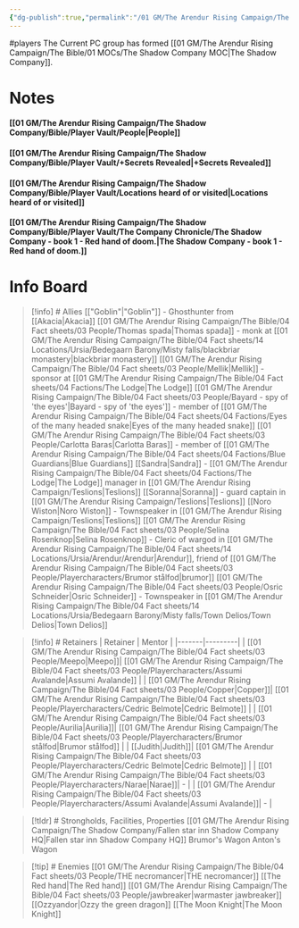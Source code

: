 ```yaml
---
{"dg-publish":true,"permalink":"/01 GM/The Arendur Rising Campaign/The Shadow Company/Bible/Player Vault/1.This is the player vault for the Arendur Rising campaign/","title":"1. This is the player vault for the Arendur Rising campaign"}
---
```


#players 
The Current PC group has formed [[01 GM/The Arendur Rising Campaign/The Bible/01 MOCs/The Shadow Company MOC\|The Shadow Company]]. 


# Notes 

#### [[01 GM/The Arendur Rising Campaign/The Shadow Company/Bible/Player Vault/People\|People]]
#### [[01 GM/The Arendur Rising Campaign/The Shadow Company/Bible/Player Vault/+Secrets Revealed\|+Secrets Revealed]]
#### [[01 GM/The Arendur Rising Campaign/The Shadow Company/Bible/Player Vault/Locations heard of or visited\|Locations heard of or visited]]
#### [[01 GM/The Arendur Rising Campaign/The Shadow Company/Bible/Player Vault/The Company Chronicle/The Shadow Company - book 1 - Red hand of doom.\|The Shadow Company - book 1 - Red hand of doom.]]


# Info Board 
> [!info] # Allies
> [["Goblin"\|"Goblin"]] - Ghosthunter from [[Akacia\|Akacia]]
> [[01 GM/The Arendur Rising Campaign/The Bible/04 Fact sheets/03 People/Thomas spada\|Thomas spada]] - monk at [[01 GM/The Arendur Rising Campaign/The Bible/04 Fact sheets/14 Locations/Ursia/Bedegaarn Barony/Misty falls/blackbriar monastery\|blackbriar monastery]]
> [[01 GM/The Arendur Rising Campaign/The Bible/04 Fact sheets/03 People/Mellik\|Mellik]] - sponsor at [[01 GM/The Arendur Rising Campaign/The Bible/04 Fact sheets/04 Factions/The Lodge\|The Lodge]]
> [[01 GM/The Arendur Rising Campaign/The Bible/04 Fact sheets/03 People/Bayard - spy of  'the eyes'\|Bayard - spy of  'the eyes']] - member of [[01 GM/The Arendur Rising Campaign/The Bible/04 Fact sheets/04 Factions/Eyes of the many headed snake\|Eyes of the many headed snake]]
> [[01 GM/The Arendur Rising Campaign/The Bible/04 Fact sheets/03 People/Carlotta Baras\|Carlotta Baras]] - member of [[01 GM/The Arendur Rising Campaign/The Bible/04 Fact sheets/04 Factions/Blue Guardians\|Blue Guardians]]
> [[Sandra\|Sandra]] - [[01 GM/The Arendur Rising Campaign/The Bible/04 Fact sheets/04 Factions/The Lodge\|The Lodge]] manager in [[01 GM/The Arendur Rising Campaign/Teslions\|Teslions]]
> [[Soranna\|Soranna]] - guard captain in [[01 GM/The Arendur Rising Campaign/Teslions\|Teslions]]
> [[Noro Wiston\|Noro Wiston]] - Townspeaker in [[01 GM/The Arendur Rising Campaign/Teslions\|Teslions]]
> [[01 GM/The Arendur Rising Campaign/The Bible/04 Fact sheets/03 People/Selina Rosenknop\|Selina Rosenknop]] - Cleric of wargod in [[01 GM/The Arendur Rising Campaign/The Bible/04 Fact sheets/14 Locations/Ursia/Arendur/Arendur\|Arendur]], friend of [[01 GM/The Arendur Rising Campaign/The Bible/04 Fact sheets/03 People/Playercharacters/Brumor stålfod\|brumor]]
> [[01 GM/The Arendur Rising Campaign/The Bible/04 Fact sheets/03 People/Osric Schneider\|Osric Schneider]] - Townspeaker in [[01 GM/The Arendur Rising Campaign/The Bible/04 Fact sheets/14 Locations/Ursia/Bedegaarn Barony/Misty falls/Town Delios/Town Delios\|Town Delios]]

> [!info] # Retainers
> | Retainer | Mentor |
> |-------|---------|
> | [[01 GM/The Arendur Rising Campaign/The Bible/04 Fact sheets/03 People/Meepo\|Meepo]]| [[01 GM/The Arendur Rising Campaign/The Bible/04 Fact sheets/03 People/Playercharacters/Assumi Avalande\|Assumi Avalande]] |
>| [[01 GM/The Arendur Rising Campaign/The Bible/04 Fact sheets/03 People/Copper\|Copper]]| [[01 GM/The Arendur Rising Campaign/The Bible/04 Fact sheets/03 People/Playercharacters/Cedric Belmote\|Cedric Belmote]] |
>| [[01 GM/The Arendur Rising Campaign/The Bible/04 Fact sheets/03 People/Aurilia\|Aurilia]]| [[01 GM/The Arendur Rising Campaign/The Bible/04 Fact sheets/03 People/Playercharacters/Brumor stålfod\|Brumor stålfod]] |
>| [[Judith\|Judith]]| [[01 GM/The Arendur Rising Campaign/The Bible/04 Fact sheets/03 People/Playercharacters/Cedric Belmote\|Cedric Belmote]] |
>| [[01 GM/The Arendur Rising Campaign/The Bible/04 Fact sheets/03 People/Playercharacters/Narae\|Narae]]|  - |
>| [[01 GM/The Arendur Rising Campaign/The Bible/04 Fact sheets/03 People/Playercharacters/Assumi Avalande\|Assumi Avalande]]| - | 

> [!tldr] # Strongholds, Facilities, Properties
> [[01 GM/The Arendur Rising Campaign/The Shadow Company/Fallen star inn Shadow Company HQ\|Fallen star inn Shadow Company HQ]]
> Brumor's Wagon
> Anton's Wagon

> [!tip] # Enemies
> [[01 GM/The Arendur Rising Campaign/The Bible/04 Fact sheets/03 People/THE necromancer\|THE necromancer]]
> [[The Red hand\|The Red hand]]
> [[01 GM/The Arendur Rising Campaign/The Bible/04 Fact sheets/03 People/jawbreaker\|warmaster jawbreaker]]
> [[Ozzyandor\|Ozzy the green dragon]]
> [[The Moon Knight\|The Moon Knight]]


